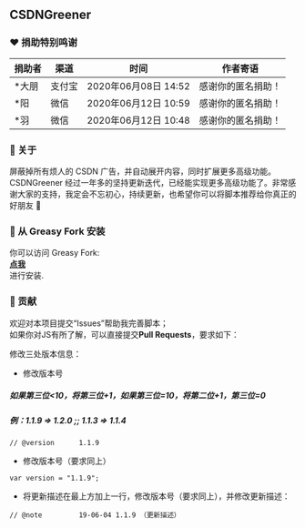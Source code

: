 ## CSDNGreener

### :heart: 捐助特别鸣谢

| 捐助者 | 渠道 | 时间 | 作者寄语 |
| ------ | ------ |  ------ | ------ |
| *大朋 | 支付宝 | 2020年06月08日 14:52 | 感谢你的匿名捐助！ |
| *阳 | 微信 | 2020年06月12日 10:59 | 感谢你的匿名捐助！ |
| *羽 | 微信 | 2020年06月12日 10:48 | 感谢你的匿名捐助！ |

### :pencil: 关于
屏蔽掉所有烦人的 CSDN 广告，并自动展开内容，同时扩展更多高级功能。  
CSDNGreener 经过一年多的坚持更新迭代，已经能实现更多高级功能了。非常感谢大家的支持，我定会不忘初心，持续更新，也希望你可以将脚本推荐给你真正的好朋友 🤣  

### :pushpin: 从 Greasy Fork 安装
你可以访问 Greasy Fork:  
**[点我](https://greasyfork.org/zh-CN/scripts/378351)**  
进行安装.

### :rocket: 贡献
欢迎对本项目提交“Issues”帮助我完善脚本；  
如果你对JS有所了解，可以直接提交**Pull Requests**，要求如下：

修改三处版本信息：

* 修改版本号  

##### 如果第三位<10，将第三位+1，如果第三位=10，将第二位+1，第三位=0   
##### 例：1.1.9 => 1.2.0 ;; 1.1.3 => 1.1.4
```
// @version      1.1.9
```

* 修改版本号（要求同上）

```
var version = "1.1.9";
```

* 将更新描述在最上方加上一行，修改版本号（要求同上），并修改更新描述：

```
// @note         19-06-04 1.1.9 （更新描述）
```
